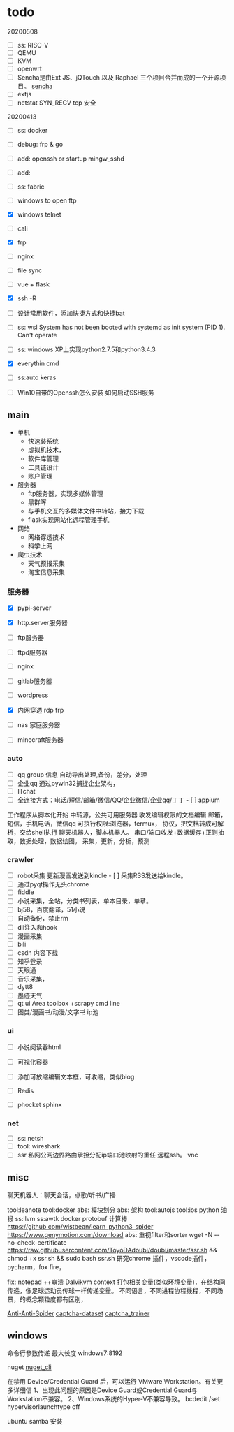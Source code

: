 # todo

20200508
- [ ] ss: RISC-V
- [ ] QEMU 
- [ ] KVM
- [ ] openwrt
- [ ] Sencha是由Ext JS、jQTouch 以及 Raphael 三个项目合并而成的一个开源项目。 [sencha](https://www.sencha.com/)
- [ ] extjs
- [ ] netstat SYN_RECV tcp 安全 

20200413
- [ ] ss: docker
- [ ] debug: frp & go
- [ ] add: openssh or startup mingw_sshd
- [ ] add: 
- [ ] ss: fabric


- [ ] windows to open ftp
- [x] windows telnet
- [ ] cali
- [x] frp
- [ ] nginx
- [ ] file sync
- [ ] vue + flask
- [x] ssh -R
- [ ] 设计常用软件，添加快捷方式和快捷bat

- [ ] ss: wsl System has not been booted with systemd as init system (PID 1). Can't operate
- [ ] ss: windows XP上实现python2.7.5和python3.4.3
- [x] everythin cmd 
- [ ] ss:auto keras
- [ ] Win10自带的Openssh怎么安装 如何启动SSH服务



## main

* 单机
  * 快速装系统
  * 虚拟机技术，
  * 软件库管理
  * 工具链设计
  * 账户管理
* 服务器
  * ftp服务器，实现多媒体管理
  * 黑群晖
  * 与手机交互的多媒体文件中转站，接力下载
  * flask实现网站化远程管理手机
* 网络
  * 网络穿透技术
  * 科学上网
* 爬虫技术
  * 天气预报采集
  * 淘宝信息采集


### 服务器
- [x] pypi-server
- [x] http.server服务器
- [ ] ftp服务器
- [ ] ftpd服务器
- [ ] nginx
- [ ] gitlab服务器
- [ ] wordpress
- [x] ‌‌内网穿透 rdp frp
- [ ] nas 家庭服务器
- [ ] ‌minecraft服务器



### auto
- [ ] ‌qq group 信息 自动导出处理,备份，差分，处理
- [ ] 企业qq 通过pywin32捕捉企业架构，
- [ ] ‌ITchat
- [ ] 全连接方式：电话/短信/邮箱/微信/QQ/企业微信/企业qq/丁丁
‌- [ ] ‌appium

工作程序从脚本化开始
中转源，公共可用服务器
收发编辑权限的文档编辑:邮箱，短信，手机电话，微信qq
可执行权限:浏览器，termux，
协议，把文档转成可解析，交给shell执行
聊天机器人，脚本机器人。
‌串口/端口收发+数据缓存+正则抽取，数据处理，数据绘图。
采集，更新，分析，预测

### crawler
- [ ] ‌robot采集 更新漫画发送到kindle
‌- [ ] 采集RSS发送给kindle。
- [ ] 通过pyqt操作‌无头chrome
- [ ] ‌fiddle
- [ ] ‌小说采集，全站，分类书列表，单本目录，单章。
- [ ] ‌bj58，百度翻译，51小说
- [ ] ‌自动备份，禁止rm
- [ ] ‌dll注入和hook
- [ ] ‌漫画采集
- [ ] ‌bili
- [ ] ‌csdn 内容下载
- [ ] ‌知乎登录
- [ ] ‌天眼通
- [ ] ‌音乐采集，
- [ ] ‌dytt8
- [ ] ‌墨迹天气
- [ ] ‌qt ui Area toolbox +scrapy cmd line
- [ ] 图类/漫画书/动漫/文字书
ip池 

### ui
- [ ] ‌小说阅读器html
- [ ] 可视化容器 
- [ ] ‌添加可放缩编辑文本框，可收缩，类似blog
- [ ] ‌Redis
- [ ] ‌phocket sphinx 


### net
- [ ] ss: netsh
- [ ] tool: wireshark
- [ ] ‌ssr
‌私网公网边界路由承担分配ip端口池映射的重任
远程ssh。
‌vnc

## misc
聊天机器人：聊天会话，点歌/听书/广播

tool:leanote
tool:docker
abs: 模块划分
abs: 架构
tool:autojs 
tool:ios python 
‌油猴
‌ss:llvm
‌ss:awtk
‌docker
‌protobuf
‌计算棒
https://github.com/wistbean/learn_python3_spider
https://www.genymotion.com/download
‌abs: 重视filter和sorter
wget -N --no-check-certificate https://raw.githubusercontent.com/ToyoDAdoubi/doubi/master/ssr.sh && chmod +x ssr.sh && sudo bash ssr.sh
研究chrome 插件，vscode插件，pycharm，fox fire，


fix: notepad ++崩溃
Dalvikvm
context 打包相关变量(类似环境变量)，在结构间传递，像足球运动员传球一样传递变量。
不同语言，不同进程协程线程，不同场景，的概念颗粒度都有区别，


[Anti-Anti-Spider](https://github.com/luyishisi/Anti-Anti-Spider)
[captcha-dataset](https://github.com/skdjfla/captcha-dataset)
[captcha_trainer](https://github.com/kerlomz/captcha_trainer)



## windows
命令行参数传递  最大长度 windows7:8192

nuget
[nuget_cli](https://dist.nuget.org/win-x86-commandline/latest/nuget.exe)

在禁用 Device/Credential Guard 后，可以运行 VMware Workstation。有关更多详细信
1、出现此问题的原因是Device Guard或Credential Guard与Workstation不兼容。
2、Windows系统的Hyper-V不兼容导致。
bcdedit /set hypervisorlaunchtype off

ubuntu samba 安装